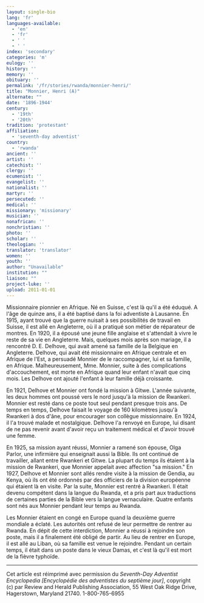 ```yaml
---
layout: single-bio
lang: 'fr'
languages-available:
  - 'en'
  - 'fr'
  - ' '
  - ' '
index: 'secondary'
categories: 'm'
eulogy: ''
history: ''
memory: ''
obituary: ''
permalink: '/fr/stories/rwanda/monnier-henri/'
title: "Monnier, Henri (A)"
alternate: ""
date: '1896-1944'
century:
  - '19th'
  - '20th'
tradition: 'protestant'
affiliation:
  - 'seventh-day adventist'
country:
  - 'rwanda'
ancient: ''
artist: ''
catechist: ''
clergy: ''
ecumenist: ''
evangelist: ''
nationalist: ''
martyr: ''
persecuted: ''
medical: ''
missionary: 'missionary'
musician: ''
nonafrican: ''
nonchristian: ''
photo: ''
scholar: ''
theologian: ''
translator: 'translator'
women: ''
youth: ''
author: "Unavailable"
institution: ""
liaison: ""
project-luke: ''
upload: 2011-01-01
---
```




Missionnaire pionnier en Afrique. Né en Suisse, c'est là qu'il a été éduqué. A l'âge de quinze ans, il a été baptisé dans la foi adventiste à Lausanne. En 1915, ayant trouvé que la guerre nuisait à ses possibilités de travail en Suisse, il est allé en Angleterre, où il a pratiqué son métier de réparateur de montres. En 1920, il a épousé une jeune fille anglaise et s'attendait à vivre le reste de sa vie en Angleterre. Mais, quelques mois après son mariage, il a rencontré D. E. Delhove, qui avait amené sa famille de la Belgique en Angleterre. Delhove, qui avait été missionnaire en Afrique centrale et en Afrique de l'Est, a persuadé Monnier de le raccompagner, lui et sa famille, en Afrique. Malheureusement, Mme. Monnier, suite à des complications d'accouchement, est morte en Afrique quand leur enfant n'avait que cinq mois. Les Delhove ont ajouté l'enfant à leur famille déjà croissante.

En 1921, Delhove et Monnier ont fondé la mission à Gitwe. L'année suivante, les deux hommes ont poussé vers le nord jusqu'à la mission de Rwankeri. Monnier est resté dans ce poste tout seul pendant presque trois ans. De temps en temps, Delhove faisait le voyage de 160 kilom&egrave;tres jusqu'à Rwankeri à dos d'âne, pour encourager son collègue missionnaire. En 1924, il l'a trouvé malade et nostalgique. Delhove l'a renvoyé en Europe, lui disant de ne pas revenir avant d'avoir reçu un traitement médical et d'avoir trouvé une femme.

En 1925, sa mission ayant réussi, Monnier a ramené son épouse, Olga Parlor, une infirmière qui enseignait aussi la Bible. Ils ont continué de travailler, allant entre Rwankeri et Gitwe. La plupart du temps ils étaient à la mission de Rwankeri, que Monnier appelait avec affection "sa mission." En 1927, Delhove et Monnier sont allés rendre visite à la mission de Gendia, au Kenya, où ils ont été ordonnés par des officiers de la division européenne qui étaient là en visite. Par la suite, Monnier est rentré à Rwankeri. Il était devenu compétent dans la langue du Rwanda, et a pris part aux traductions de certaines parties de la Bible vers la langue vernaculaire. Quatre enfants sont nés aux Monnier pendant leur temps au Rwanda.

Les Monnier étaient en congé en Europe quand la deuxième
guerre mondiale a éclaté. Les autorités ont refusé de
leur permettre de rentrer au Rwanda. En dépit de cette
interdiction, Monnier a réussi à rejoindre son poste,
mais il a finalement été obligé de partir. Au lieu
de rentrer en Europe, il est allé au Liban, où sa famille
est venue le rejoindre. Pendant un certain temps, il était
dans un poste dans le vieux Damas, et c'est là qu'il
est mort de la fièvre typhoïde.



---

Cet article est réimprimé avec permission du *Seventh-Day Adventist Encyclopedia [Encyclopédie des adventistes du septième jour]*, copyright (c) par Review and Herald Publishing Association, 55 West Oak Ridge Drive, Hagerstown, Maryland 21740. 1-800-765-6955
